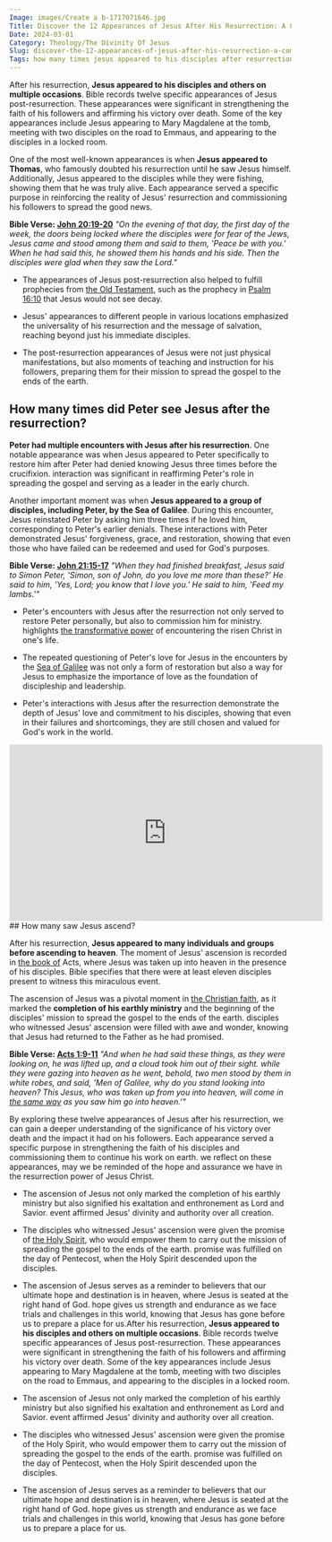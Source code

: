 ```yaml
---
Image: images/Create a b-1717071646.jpg
Title: Discover the 12 Appearances of Jesus After His Resurrection: A Comprehensive Guide for Christian Readers
Date: 2024-03-01
Category: Theology/The Divinity Of Jesus
Slug: discover-the-12-appearances-of-jesus-after-his-resurrection-a-comprehensive-guide-for-christian-readers
Tags: how many times jesus appeared to his disciples after resurrection, 12 appearances of jesus after resurrection, appearances of jesus after the resurrection, post resurrection appearances, list of resurrection appearances of jesus, how many saw jesus ascend, resurrection appearances, how many times did peter see jesus after the resurrection, theology, the divinity of jesus
---
```

After his resurrection, **Jesus appeared to his disciples and others on multiple occasions**.  Bible records twelve specific appearances of Jesus post-resurrection. These appearances were significant in strengthening the faith of his followers and affirming his victory over death. Some of the key appearances include Jesus appearing to Mary Magdalene at the tomb, meeting with two disciples on the road to Emmaus, and appearing to the disciples in a locked room.

One of the most well-known appearances is when **Jesus appeared to Thomas**, who famously doubted his resurrection until he saw Jesus himself. Additionally, Jesus appeared to the disciples while they were fishing, showing them that he was truly alive. Each appearance served a specific purpose in reinforcing the reality of Jesus' resurrection and commissioning his followers to spread the good news. 

**Bible Verse: [John 20:19-20](https://www.bibleref.com/John/20/John-20-19.html)**
*"On the evening of that day, the first day of the week, the doors being locked where the disciples were for fear of the Jews, Jesus came and stood among them and said to them, 'Peace be with you.' When he had said this, he showed them his hands and his side. Then the disciples were glad when they saw the Lord."*

- The appearances of Jesus post-resurrection also helped to fulfill prophecies from [the Old Testament](/ultimate-guide-best-order-to-read-the-bible-for-beginners), such as the prophecy in [Psalm 16:10](https://www.bibleref.com/Psalm/16/Psalm-16-10.html) that Jesus would not see decay.

- Jesus' appearances to different people in various locations emphasized the universality of his resurrection and the message of salvation, reaching beyond just his immediate disciples.

- The post-resurrection appearances of Jesus were not just physical manifestations, but also moments of teaching and instruction for his followers, preparing them for their mission to spread the gospel to the ends of the earth.

## How many times did Peter see Jesus after the resurrection?

**Peter had multiple encounters with Jesus after his resurrection**. One notable appearance was when Jesus appeared to Peter specifically to restore him after Peter had denied knowing Jesus three times before the crucifixion.  interaction was significant in reaffirming Peter's role in spreading the gospel and serving as a leader in the early church.

Another important moment was when **Jesus appeared to a group of disciples, including Peter, by the Sea of Galilee**. During this encounter, Jesus reinstated Peter by asking him three times if he loved him, corresponding to Peter's earlier denials. These interactions with Peter demonstrated Jesus' forgiveness, grace, and restoration, showing that even those who have failed can be redeemed and used for God's purposes.

**Bible Verse: [John 21:15-17](https://www.bibleref.com/John/21/John-21-15.html)**
*"When they had finished breakfast, Jesus said to Simon Peter, 'Simon, son of John, do you love me more than these?' He said to him, 'Yes, Lord; you know that I love you.' He said to him, 'Feed my lambs.'"*

- Peter's encounters with Jesus after the resurrection not only served to restore Peter personally, but also to commission him for ministry.  highlights [the transformative power](/uncovering-the-divine-journey-of-jesus-exploring-the-life-of-christ) of encountering the risen Christ in one's life.

- The repeated questioning of Peter's love for Jesus in the encounters by the [Sea of Galilee](/discovering-the-map-of-galilee-in-the-time-of-jesus-a-comprehensive-guide-for-christian-readers) was not only a form of restoration but also a way for Jesus to emphasize the importance of love as the foundation of discipleship and leadership.

- Peter's interactions with Jesus after the resurrection demonstrate the depth of Jesus' love and commitment to his disciples, showing that even in their failures and shortcomings, they are still chosen and valued for God's work in the world.


<iframe width="560" height="315" src="https://www.youtube.com/embed/evoOaIQwITg" frameborder="0" allow="autoplay; encrypted-media" allowfullscreen></iframe>
## How many saw Jesus ascend?

After his resurrection, **Jesus appeared to many individuals and groups before ascending to heaven**. The moment of Jesus' ascension is recorded in [the book of](/where-does-the-new-testament-begin-a-comprehensive-guide-for-christian-readers) Acts, where Jesus was taken up into heaven in the presence of his disciples.  Bible specifies that there were at least eleven disciples present to witness this miraculous event.

The ascension of Jesus was a pivotal moment in [the Christian faith](/ultimate-guide-best-order-to-read-the-bible-for-beginners), as it marked the **completion of his earthly ministry** and the beginning of the disciples' mission to spread the gospel to the ends of the earth.  disciples who witnessed Jesus' ascension were filled with awe and wonder, knowing that Jesus had returned to the Father as he had promised.

**Bible Verse: [Acts 1:9-11](https://www.bibleref.com/Acts/1/Acts-1-9.html)**
*"And when he had said these things, as they were looking on, he was lifted up, and a cloud took him out of their sight.  while they were gazing into heaven as he went, behold, two men stood by them in white robes, and said, 'Men of Galilee, why do you stand looking into heaven? This Jesus, who was taken up from you into heaven, will come in [the same way](/discover-the-true-meaning-of-being-a-christian-essential-guide-for-believers) as you saw him go into heaven.'"*

By exploring these twelve appearances of Jesus after his resurrection, we can gain a deeper understanding of the significance of his victory over death and the impact it had on his followers. Each appearance served a specific purpose in strengthening the faith of his disciples and commissioning them to continue his work on earth.  we reflect on these appearances, may we be reminded of the hope and assurance we have in the resurrection power of Jesus Christ.

- The ascension of Jesus not only marked the completion of his earthly ministry but also signified his exaltation and enthronement as Lord and Savior.  event affirmed Jesus' divinity and authority over all creation.
- The disciples who witnessed Jesus' ascension were given the promise of [the Holy Spirit](/ultimate-spiritual-warfare-prayers-for-protection-powerful-strategies-for-christian-defense), who would empower them to carry out the mission of spreading the gospel to the ends of the earth.  promise was fulfilled on the day of Pentecost, when the Holy Spirit descended upon the disciples.
- The ascension of Jesus serves as a reminder to believers that our ultimate hope and destination is in heaven, where Jesus is seated at the right hand of God.  hope gives us strength and endurance as we face trials and challenges in this world, knowing that Jesus has gone before us to prepare a place for us.After his resurrection, **Jesus appeared to his disciples and others on multiple occasions**.  Bible records twelve specific appearances of Jesus post-resurrection. These appearances were significant in strengthening the faith of his followers and affirming his victory over death. Some of the key appearances include Jesus appearing to Mary Magdalene at the tomb, meeting with two disciples on the road to Emmaus, and appearing to the disciples in a locked room.

- The ascension of Jesus not only marked the completion of his earthly ministry but also signified his exaltation and enthronement as Lord and Savior.  event affirmed Jesus' divinity and authority over all creation.
- The disciples who witnessed Jesus' ascension were given the promise of the Holy Spirit, who would empower them to carry out the mission of spreading the gospel to the ends of the earth.  promise was fulfilled on the day of Pentecost, when the Holy Spirit descended upon the disciples.
- The ascension of Jesus serves as a reminder to believers that our ultimate hope and destination is in heaven, where Jesus is seated at the right hand of God.  hope gives us strength and endurance as we face trials and challenges in this world, knowing that Jesus has gone before us to prepare a place for us.